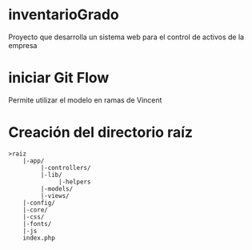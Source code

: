 # inventarioGrado
Proyecto que desarrolla un sistema web para el control de activos de la empresa

# iniciar Git Flow
Permite utilizar el modelo en ramas de Vincent

# Creación del directorio raíz

	>raiz 
		|-app/
			 |-controllers/
			 |-lib/
			 	  |-helpers
			 |-models/
			 |-views/
		|-config/
		|-core/
		|-css/
		|-fonts/
		|-js
		index.php
